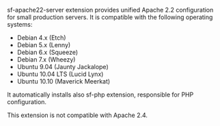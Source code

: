 sf-apache22-server extension provides unified Apache 2.2 configuration for small
production servers. It is compatible with the following operating systems:

- Debian 4.x (Etch)
- Debian 5.x (Lenny)
- Debian 6.x (Squeeze)
- Debian 7.x (Wheezy)
- Ubuntu 9.04 (Jaunty Jackalope)
- Ubuntu 10.04 LTS (Lucid Lynx)
- Ubuntu 10.10 (Maverick Meerkat)

It automatically installs also sf-php extension, responsible for PHP configuration.

This extension is not compatible with Apache 2.4.
